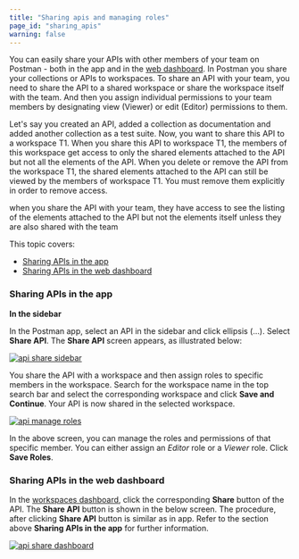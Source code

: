 ```yaml
---
title: "Sharing apis and managing roles"
page_id: "sharing_apis"
warning: false
---
```


You can easily share your APIs with other members of your team on Postman - both in the app and in the [web dashboard](https://app.getpostman.com/dashboard). In Postman you share your collections or APIs to workspaces. To share an API with your team, you need to share the API to a shared workspace or share the workspace itself with the team. And then you assign individual permissions to your team members by designating view (Viewer) or edit (Editor) permissions to them.

Let's say you created an API, added a collection as documentation and added another collection as a test suite. Now, you want to share this API to a workspace T1. When you share this API to workspace T1, the members of this workspace get access to only the shared elements attached to the API but not all the elements of the API. When you delete or remove the API from the workspace T1, the shared elements attached to the API can still be viewed by the members of workspace T1. You must remove them explicitly in order to remove access. 

when you share the API with your team, they have access to see the listing of the elements attached to the API but not the elements itself unless they are also shared with the team

This topic covers:

* [Sharing APIs in the app](#sharing-apis-in-the-app)
* [Sharing APIs in the web dashboard](#sharing-apis-in-the-web-dashboard)

### Sharing APIs in the app

**In the sidebar**

In the Postman app, select an API in the sidebar and click ellipsis (...). Select **Share API**. The **Share API** screen appears, as illustrated below:  

[![api share sidebar](https://s3.amazonaws.com/postman-static-getpostman-com/postman-docs/API-Share1.png)](https://s3.amazonaws.com/postman-static-getpostman-com/postman-docs/API-Share1.png)

You share the API with a workspace and then assign roles to specific members in the workspace. Search for the workspace name in the top search bar and select the corresponding workspace and click **Save and Continue**. Your API is now shared in the selected workspace.

[![api manage roles](https://s3.amazonaws.com/postman-static-getpostman-com/postman-docs/API-Manage-Roles.png)](https://s3.amazonaws.com/postman-static-getpostman-com/postman-docs/API-Manage-Roles.png)

In the above screen, you can manage the roles and permissions of that specific member. You can either assign an *Editor* role or a *Viewer* role. Click **Save Roles**. 

### Sharing APIs in the web dashboard

In the [workspaces dashboard](https://app.getpostman.com/dashboard), click the corresponding **Share** button of the API. The **Share API** button is shown in the below screen. The procedure, after clicking **Share API** button is similar as in app. Refer to the section above **Sharing APIs in the app** for further information. 

[![api share dashboard](https://s3.amazonaws.com/postman-static-getpostman-com/postman-docs/API-Share2.png)](https://s3.amazonaws.com/postman-static-getpostman-com/postman-docs/API-Share2.png)